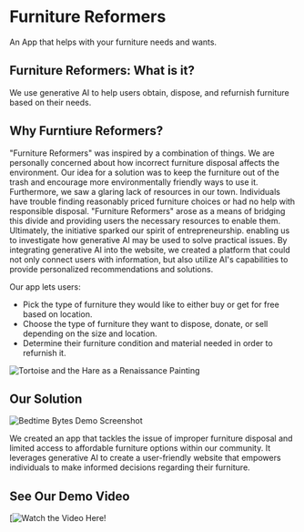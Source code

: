 # Furniture Reformers


An App that helps with your furniture needs and wants.

## Furniture Reformers: What is it?

We use generative AI to help users obtain, dispose, and refurnish furniture based on their needs.

## Why Furntiure Reformers? 

"Furniture Reformers" was inspired by a combination of things. We are personally concerned about how incorrect furniture disposal affects the environment. Our idea for a solution was to keep the furniture out of the trash and encourage more environmentally friendly ways to use it. Furthermore, we saw a glaring lack of resources in our town. Individuals have trouble finding reasonably priced furniture choices or had no help with responsible disposal. "Furniture Reformers" arose as a means of bridging this divide and providing users the necessary resources to enable them. Ultimately, the initiative sparked our spirit of entrepreneurship. enabling us to investigate how generative AI may be used to solve practical issues. By integrating generative AI into the website, we created a platform that could not only connect users with information, but also utilize AI's capabilities to provide personalized
recommendations and solutions.

Our app lets users:
- Pick the type of furniture they would like to either buy or get for free based on location.
- Choose the type of furniture they want to dispose, donate, or sell depending on the size and location.
- Determine their furniture condition and material needed in order to refurnish it.
 
![Tortoise and the Hare as a Renaissance Painting](/thumbnail.png)

## Our Solution

![Bedtime Bytes Demo Screenshot](/screenshot.png)

We created an app that tackles the issue of improper furniture disposal and limited access to affordable furniture options within our community. It leverages generative AI to create a user-friendly website that empowers individuals to make informed decisions regarding their furniture.

## See Our Demo Video
[![Watch the Video Here!](https://drive.google.com/file/d/1BiVBFlzwB0kOph3e-5gnT_ceU3WG9_6s/view?t=8)
